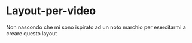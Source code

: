 # Layout-per-video
Non nascondo che mi sono ispirato ad un noto marchio per esercitarmi a creare questo layout
